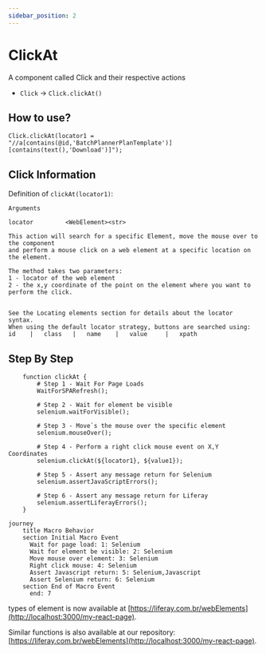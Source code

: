 ```yaml
---
sidebar_position: 2
---
```


# ClickAt

A component called Click and their respective actions

- `Click` → `Click.clickAt()`

## How to use?
```
Click.clickAt(locator1 = "//a[contains(@id,'BatchPlannerPlanTemplate')][contains(text(),'Download')]");
```

## Click Information

Definition of `clickAt(locator1)`:

```clickAt(locator1)
Arguments

locator         <WebElement><str>

This action will search for a specific Element, move the mouse over to the component
and perform a mouse click on a web element at a specific location on the element.

The method takes two parameters: 
1 - locator of the web element
2 - the x,y coordinate of the point on the element where you want to perform the click.


See the Locating elements section for details about the locator syntax. 
When using the default locator strategy, buttons are searched using:
id    |   class   |   name    |   value     |   xpath
```

## Step By Step
```
    function clickAt {
        # Step 1 - Wait For Page Loads
		WaitForSPARefresh();

        # Step 2 - Wait for element be visible
		selenium.waitForVisible();

        # Step 3 - Move`s the mouse over the specific element
		selenium.mouseOver();

        # Step 4 - Perform a right click mouse event on X,Y Coordinates
		selenium.clickAt(${locator1}, ${value1});

        # Step 5 - Assert any message return for Selenium
		selenium.assertJavaScriptErrors();

        # Step 6 - Assert any message return for Liferay
		selenium.assertLiferayErrors();
	}
```
```mermaid
journey
    title Macro Behavior
    section Initial Macro Event
      Wait for page load: 1: Selenium
      Wait for element be visible: 2: Selenium
      Move mouse over element: 3: Selenium
      Right click mouse: 4: Selenium
      Assert Javascript return: 5: Selenium,Javascript
      Assert Selenium return: 6: Selenium
    section End of Macro Event
      end: 7
```


types of element is now available at [https://liferay.com.br/webElements](http://localhost:3000/my-react-page).

Similar functions is also available at our repository: [https://liferay.com.br/webElements](http://localhost:3000/my-react-page).
